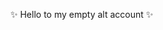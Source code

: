 ✨ Hello to my empty alt account ✨
<!---
ShishuTochi/ShishuTochi is a ✨ special ✨ repository because its `README.md` (this file) appears on your GitHub profile.
You can click the Preview link to take a look at your changes.
--->
